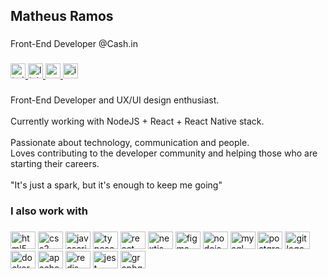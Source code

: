 <h2 align="left">Matheus Ramos</h2>

###

<p align="left">Front-End Developer @Cash.in</p>

###

<div align="left">
  <a href="https://twitter.com/matheusesramos" target="_blank">
    <img src="https://img.shields.io/static/v1?message=matheusesramos&logo=twitter&label=&color=41a6cc&logoColor=white&labelColor=&style=for-the-badge" height="24" alt="twitter logo"  />
  </a>
  <a href="https://www.linkedin.com/in/matheusesramos/" target="_blank">
    <img src="https://img.shields.io/static/v1?message=matheusesramos&logo=linkedin&label=&color=41a6cc&logoColor=white&labelColor=&style=for-the-badge" height="24" alt="linkedin logo"  />
  </a>
  <a href="mailto:matheuseduardosramos@gmail.com" target="_blank">
    <img src="https://img.shields.io/static/v1?message=matheuseduardosramos@gmail.com&logo=gmail&label=&color=41a6cc&logoColor=white&labelColor=&style=for-the-badge" height="24" alt="gmail logo"  />
  </a>
  <a href="https://www.instagram.com/matheusesramos/" target="_blank">
    <img src="https://img.shields.io/static/v1?message=matheusesramos&logo=instagram&label=&color=41a6cc&logoColor=white&labelColor=&style=for-the-badge" height="24" alt="instagram logo"  />
  </a>
</div>

###

<p align="left">Front-End Developer and UX/UI design enthusiast.<br><br>Currently working with NodeJS + React + React Native stack.<br><br>Passionate about technology, communication and people.<br>Loves contributing to the developer community and helping those who are starting their careers.<br><br>"It's just a spark, but it's enough to keep me going"</p>

###

<h3 align="left">I also work with</h3>

###

<div align="left">
  <img src="https://cdn.jsdelivr.net/gh/devicons/devicon/icons/html5/html5-original.svg" height="28" width="40" alt="html5 logo"  />
  <img src="https://cdn.jsdelivr.net/gh/devicons/devicon/icons/css3/css3-original.svg" height="28" width="40" alt="css3 logo"  />
  <img src="https://cdn.jsdelivr.net/gh/devicons/devicon/icons/javascript/javascript-original.svg" height="28" width="40" alt="javascript logo"  />
  <img src="https://cdn.jsdelivr.net/gh/devicons/devicon/icons/typescript/typescript-original.svg" height="28" width="40" alt="typescript logo"  />
  <img src="https://cdn.jsdelivr.net/gh/devicons/devicon/icons/react/react-original.svg" height="28" width="40" alt="react logo"  />
  <img src="https://cdn.jsdelivr.net/gh/devicons/devicon/icons/nextjs/nextjs-original.svg" height="28" width="40" alt="nextjs logo"  />
  <img src="https://cdn.jsdelivr.net/gh/devicons/devicon/icons/figma/figma-original.svg" height="28" width="40" alt="figma logo"  />
  <img src="https://cdn.jsdelivr.net/gh/devicons/devicon/icons/nodejs/nodejs-original.svg" height="28" width="40" alt="nodejs logo"  />
  <img src="https://cdn.jsdelivr.net/gh/devicons/devicon/icons/mysql/mysql-original.svg" height="28" width="40" alt="mysql logo"  />
  <img src="https://cdn.jsdelivr.net/gh/devicons/devicon/icons/postgresql/postgresql-original.svg" height="28" width="40" alt="postgresql logo"  />
  <img src="https://cdn.jsdelivr.net/gh/devicons/devicon/icons/git/git-original.svg" height="28" width="40" alt="git logo"  />
  <img src="https://cdn.jsdelivr.net/gh/devicons/devicon/icons/docker/docker-original.svg" height="28" width="40" alt="docker logo"  />
  <img src="https://cdn.jsdelivr.net/gh/devicons/devicon/icons/apachekafka/apachekafka-original.svg" height="28" width="40" alt="apachekafka logo"  />
  <img src="https://cdn.jsdelivr.net/gh/devicons/devicon/icons/redis/redis-original.svg" height="28" width="40" alt="redis logo"  />
  <img src="https://cdn.jsdelivr.net/gh/devicons/devicon/icons/jest/jest-plain.svg" height="28" width="40" alt="jest logo"  />
  <img src="https://cdn.jsdelivr.net/gh/devicons/devicon/icons/graphql/graphql-plain.svg" height="28" width="40" alt="graphql logo"  />
</div>
